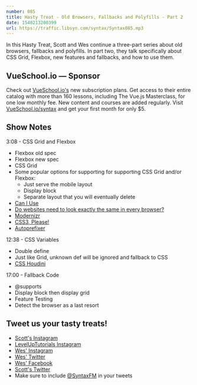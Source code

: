 ```yaml
---
number: 085
title: Hasty Treat - Old Browsers, Fallbacks and Polyfills - Part 2
date: 1540213200399
url: https://traffic.libsyn.com/syntax/Syntax085.mp3
---
```


In this Hasty Treat, Scott and Wes continue a three-part series about old browsers, fallbacks and polyfills. In part two, they talk specifically about CSS Grid, Flexbox, new features and fallbacks, and how to use them. 

## VueSchool.io — Sponsor

Check out [VueSchool.io's](https://vueschool.io/) new subscription plans. Get access to their entire catalog with more than 160 lessons, including The Vue.js Masterclass, for one low monthly fee. New content and courses are added regularly. Visit [VueSchool.io/syntax](https://vueschool.io/syntax) and get your first month for only $5.

## Show Notes

3:08 - CSS Grid and Flexbox

* Flexbox old spec
* Flexbox new spec
* CSS Grid
* Some popular options for supporting for supporting CSS Grid and/or Flexbox:
  * Just serve the mobile layout
  * Display block
  * Separate layout that you will eventually delete
* [Can I Use](https://caniuse.com/)
* [Do websites need to look exactly the same in every browser?](http://dowebsitesneedtolookexactlythesameineverybrowser.com/)
* [Modernizr](https://modernizr.com/)
* [CSS3, Please!](http://css3please.com/)
* [Autoprefixer](https://github.com/postcss/autoprefixer)

12:38 - CSS Variables

* Double define
* Just like Grid, unknown def will be ignored and fallback to CSS
* [CSS Houdini](https://css-houdini.org)

17:00 - Fallback Code

* @supports
* Display block then display grid
* Feature Testing 
* Detect the browser as a last resort

## Tweet us your tasty treats!

* [Scott's Instagram](https://www.instagram.com/stolinski/)
* [LevelUpTutorials Instagram](https://www.instagram.com/LevelUpTutorials/)
* [Wes' Instagram](https://www.instagram.com/wesbos/)
* [Wes' Twitter](https://twitter.com/wesbos)
* [Wes' Facebook](https://www.facebook.com/wesbos.developer)
* [Scott's Twitter](https://twitter.com/stolinski)
* Make sure to include [@SyntaxFM](https://twitter.com/SyntaxFM) in your tweets